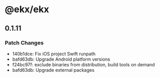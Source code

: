 # @ekx/ekx

## 0.1.11

### Patch Changes

- 140b1dce: Fix iOS project Swift runpath
- bafd63db: Upgrade Android platform versions
- f24bc97f: exclude binaries from distribution, build tools on demand
- bafd63db: Upgrade external packages
